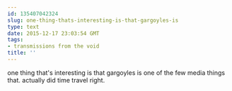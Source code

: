 ```yaml
---
id: 135407042324
slug: one-thing-thats-interesting-is-that-gargoyles-is
type: text
date: 2015-12-17 23:03:54 GMT
tags:
- transmissions from the void
title: ''
---
```

one thing that's interesting is that gargoyles is one of the few media things that. actually did time travel right.